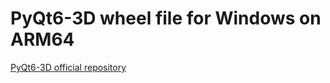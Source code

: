 # PyQt6-3D wheel file for Windows on ARM64

[PyQt6-3D official repository](https://www.riverbankcomputing.com/software/pyqt3d/download)